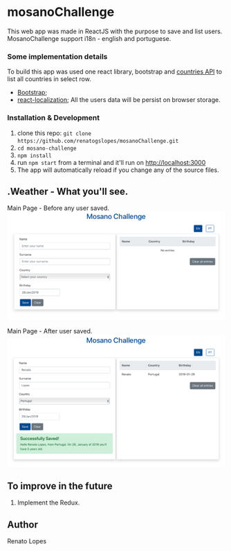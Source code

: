 # mosanoChallenge

This web app was made in ReactJS with the purpose to save and list users. MosanoChallenge support i18n - english and portuguese.

### Some implementation details
To build this app was used one react library, bootstrap and [countries API](https://restcountries.eu/rest/v2/all) to list all countries in select row.
* [Bootstrap](https://react-bootstrap.github.io/getting-started/introduction/);
* [react-localization](https://www.npmjs.com/package/react-localization);
All the users data will be persist on browser storage. 

### Installation & Development

1. clone this repo: `git clone https://github.com/renatogslopes/mosanoChallenge.git`
2. `cd mosano-challenge`
3. `npm install`
4. run `npm start` from a terminal and it'll run on [http://localhost:3000](http://localhost:3000) 
5. The app will automatically reload if you change any of the source files.

## .Weather - What you'll see. 
Main Page - Before any user saved.
![MainPage](MainPage.png)

Main Page - After user saved. 
![UserSavePage](UserSavePage.png)

## To improve in the future

1. Implement the Redux.

## Author
Renato Lopes 


